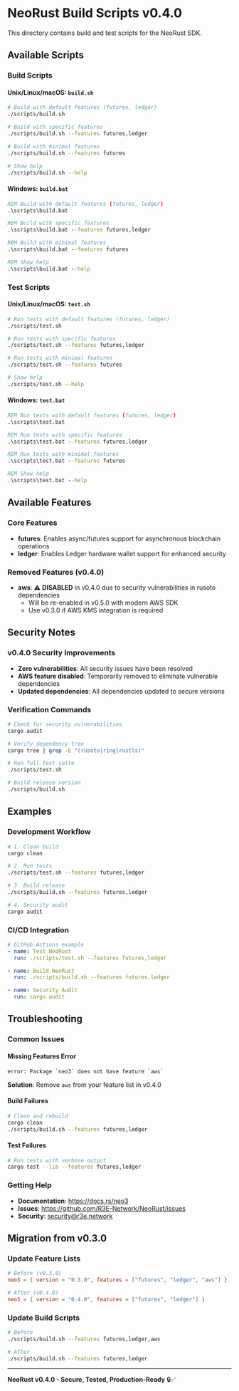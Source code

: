 # NeoRust Build Scripts v0.4.0

This directory contains build and test scripts for the NeoRust SDK.

## Available Scripts

### Build Scripts

#### Unix/Linux/macOS: `build.sh`
```bash
# Build with default features (futures, ledger)
./scripts/build.sh

# Build with specific features
./scripts/build.sh --features futures,ledger

# Build with minimal features
./scripts/build.sh --features futures

# Show help
./scripts/build.sh --help
```

#### Windows: `build.bat`
```cmd
REM Build with default features (futures, ledger)
.\scripts\build.bat

REM Build with specific features
.\scripts\build.bat --features futures,ledger

REM Build with minimal features
.\scripts\build.bat --features futures

REM Show help
.\scripts\build.bat --help
```

### Test Scripts

#### Unix/Linux/macOS: `test.sh`
```bash
# Run tests with default features (futures, ledger)
./scripts/test.sh

# Run tests with specific features
./scripts/test.sh --features futures,ledger

# Run tests with minimal features
./scripts/test.sh --features futures

# Show help
./scripts/test.sh --help
```

#### Windows: `test.bat`
```cmd
REM Run tests with default features (futures, ledger)
.\scripts\test.bat

REM Run tests with specific features
.\scripts\test.bat --features futures,ledger

REM Run tests with minimal features
.\scripts\test.bat --features futures

REM Show help
.\scripts\test.bat --help
```

## Available Features

### Core Features
- **futures**: Enables async/futures support for asynchronous blockchain operations
- **ledger**: Enables Ledger hardware wallet support for enhanced security

### Removed Features (v0.4.0)
- **aws**: ⚠️ **DISABLED** in v0.4.0 due to security vulnerabilities in rusoto dependencies
  - Will be re-enabled in v0.5.0 with modern AWS SDK
  - Use v0.3.0 if AWS KMS integration is required

## Security Notes

### v0.4.0 Security Improvements
- **Zero vulnerabilities**: All security issues have been resolved
- **AWS feature disabled**: Temporarily removed to eliminate vulnerable dependencies
- **Updated dependencies**: All dependencies updated to secure versions

### Verification Commands
```bash
# Check for security vulnerabilities
cargo audit

# Verify dependency tree
cargo tree | grep -E "(rusoto|ring|rustls)"

# Run full test suite
./scripts/test.sh

# Build release version
./scripts/build.sh
```

## Examples

### Development Workflow
```bash
# 1. Clean build
cargo clean

# 2. Run tests
./scripts/test.sh --features futures,ledger

# 3. Build release
./scripts/build.sh --features futures,ledger

# 4. Security audit
cargo audit
```

### CI/CD Integration
```yaml
# GitHub Actions example
- name: Test NeoRust
  run: ./scripts/test.sh --features futures,ledger

- name: Build NeoRust
  run: ./scripts/build.sh --features futures,ledger

- name: Security Audit
  run: cargo audit
```

## Troubleshooting

### Common Issues

#### Missing Features Error
```
error: Package `neo3` does not have feature `aws`
```
**Solution**: Remove `aws` from your feature list in v0.4.0

#### Build Failures
```bash
# Clean and rebuild
cargo clean
./scripts/build.sh --features futures,ledger
```

#### Test Failures
```bash
# Run tests with verbose output
cargo test --lib --features futures,ledger
```

### Getting Help
- **Documentation**: https://docs.rs/neo3
- **Issues**: https://github.com/R3E-Network/NeoRust/issues
- **Security**: security@r3e.network

## Migration from v0.3.0

### Update Feature Lists
```toml
# Before (v0.3.0)
neo3 = { version = "0.3.0", features = ["futures", "ledger", "aws"] }

# After (v0.4.0)
neo3 = { version = "0.4.0", features = ["futures", "ledger"] }
```

### Update Build Scripts
```bash
# Before
./scripts/build.sh --features futures,ledger,aws

# After
./scripts/build.sh --features futures,ledger
```

---

**NeoRust v0.4.0 - Secure, Tested, Production-Ready** 🔒✅ 